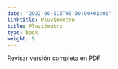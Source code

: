 ```yaml
---
date: "2022-06-016T00:00:00+01:00"
linktitle: Pluviómetro
title: Pluviómetro
type: book
weight: 9
---
```

Revisar versión completa en [PDF](/manuals/manual_equipo/pluviometro.pdf)